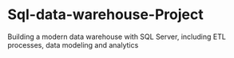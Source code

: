 # Sql-data-warehouse-Project
Building a modern data warehouse with SQL Server, including ETL processes, data modeling and analytics
